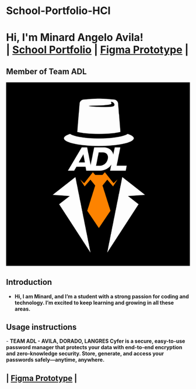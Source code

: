 # School-Portfolio-HCI
<h1>Hi, I'm Minard Angelo Avila! <br/> | <a href="https://github.com/Kryzstein/School-Portfolio-HCI">School Portfolio</a> | <a href="https://www.figma.com/design/pHAOW9XRJTtZFc4CsqkBm0/HCI?node-id=69-946&p=f&m=draw">Figma Prototype</a> | </h1>

<h2>Member of Team ADL</h2>

![Team ADL](team-logo.png)

<h2>Introduction</h2>

- <b>Hi, I am Minard, and I’m a student with a strong passion for coding and technology. I’m excited to keep learning and growing in all these areas.</b>

<h2>Usage instructions</h2>
- <b>TEAM ADL - AVILA, DORADO, LANGRES
Cyfer is a secure, easy-to-use password manager that protects your data with end-to-end encryption and zero-knowledge security. Store, generate, and access your passwords safely—anytime, anywhere.</b>

<h2> | <a href="https://www.figma.com/design/pHAOW9XRJTtZFc4CsqkBm0/HCI?node-id=69-946&p=f&m=draw">Figma Prototype</a> | </h2>
